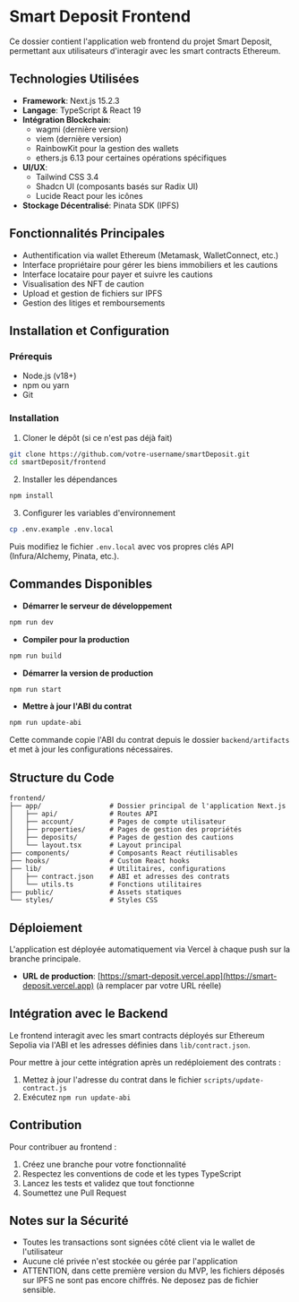 # Smart Deposit Frontend

Ce dossier contient l'application web frontend du projet Smart Deposit, permettant aux utilisateurs d'interagir avec les smart contracts Ethereum.

## Technologies Utilisées

- **Framework**: Next.js 15.2.3
- **Langage**: TypeScript & React 19
- **Intégration Blockchain**: 
  - wagmi (dernière version)
  - viem (dernière version)
  - RainbowKit pour la gestion des wallets
  - ethers.js 6.13 pour certaines opérations spécifiques
- **UI/UX**:
  - Tailwind CSS 3.4
  - Shadcn UI (composants basés sur Radix UI)
  - Lucide React pour les icônes
- **Stockage Décentralisé**: Pinata SDK (IPFS)

## Fonctionnalités Principales

- Authentification via wallet Ethereum (Metamask, WalletConnect, etc.)
- Interface propriétaire pour gérer les biens immobiliers et les cautions
- Interface locataire pour payer et suivre les cautions
- Visualisation des NFT de caution
- Upload et gestion de fichiers sur IPFS
- Gestion des litiges et remboursements

## Installation et Configuration

### Prérequis

- Node.js (v18+)
- npm ou yarn
- Git

### Installation

1. Cloner le dépôt (si ce n'est pas déjà fait)
```bash
git clone https://github.com/votre-username/smartDeposit.git
cd smartDeposit/frontend
```

2. Installer les dépendances
```bash
npm install
```

3. Configurer les variables d'environnement
```bash
cp .env.example .env.local
```
Puis modifiez le fichier `.env.local` avec vos propres clés API (Infura/Alchemy, Pinata, etc.).

## Commandes Disponibles

- **Démarrer le serveur de développement**
```bash
npm run dev
```

- **Compiler pour la production**
```bash
npm run build
```

- **Démarrer la version de production**
```bash
npm run start
```

- **Mettre à jour l'ABI du contrat**
```bash
npm run update-abi
```
Cette commande copie l'ABI du contrat depuis le dossier `backend/artifacts` et met à jour les configurations nécessaires.

## Structure du Code

```
frontend/
├── app/                 # Dossier principal de l'application Next.js
│   ├── api/             # Routes API
│   ├── account/         # Pages de compte utilisateur
│   ├── properties/      # Pages de gestion des propriétés
│   ├── deposits/        # Pages de gestion des cautions
│   └── layout.tsx       # Layout principal
├── components/          # Composants React réutilisables
├── hooks/               # Custom React hooks
├── lib/                 # Utilitaires, configurations
│   ├── contract.json    # ABI et adresses des contrats
│   └── utils.ts         # Fonctions utilitaires
├── public/              # Assets statiques
└── styles/              # Styles CSS
```

## Déploiement

L'application est déployée automatiquement via Vercel à chaque push sur la branche principale.

- **URL de production**: [https://smart-deposit.vercel.app](https://smart-deposit.vercel.app) (à remplacer par votre URL réelle)

## Intégration avec le Backend

Le frontend interagit avec les smart contracts déployés sur Ethereum Sepolia via l'ABI et les adresses définies dans `lib/contract.json`.

Pour mettre à jour cette intégration après un redéploiement des contrats :

1. Mettez à jour l'adresse du contrat dans le fichier `scripts/update-contract.js`
2. Exécutez `npm run update-abi`

## Contribution

Pour contribuer au frontend :

1. Créez une branche pour votre fonctionnalité
2. Respectez les conventions de code et les types TypeScript
3. Lancez les tests et validez que tout fonctionne
4. Soumettez une Pull Request

## Notes sur la Sécurité

- Toutes les transactions sont signées côté client via le wallet de l'utilisateur
- Aucune clé privée n'est stockée ou gérée par l'application
- ATTENTION, dans cette première version du MVP, les fichiers déposés sur IPFS ne sont pas encore chiffrés.
  Ne deposez pas de fichier sensible.